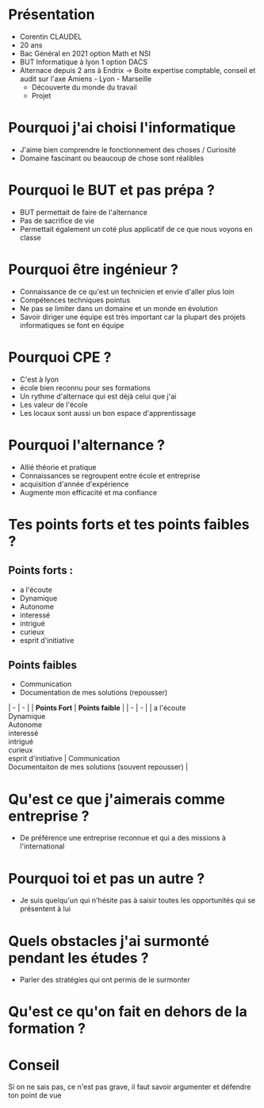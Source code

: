 # Présentation 
- Corentin CLAUDEL
- 20 ans
- Bac Général en 2021 option Math et NSI
- BUT Informatique à lyon 1 option DACS
- Alternace depuis 2 ans à Endrix -> Boite expertise comptable, conseil et audit sur l'axe Amiens - Lyon - Marseille
    - Découverte du monde du travail
    - Projet

# Pourquoi j'ai choisi l'informatique
- J'aime bien comprendre le fonctionnement des choses / Curiosité
- Domaine fascinant ou beaucoup de chose sont réalibles

# Pourquoi le BUT et pas prépa ?
- BUT permettait de faire de l'alternance
- Pas de sacrifice de vie
- Permettait également un coté plus applicatif de ce que nous voyons en classe

# Pourquoi être ingénieur ?
- Connaissance de ce qu'est un technicien et envie d'aller plus loin
- Compétences techniques pointus
- Ne pas se limiter dans un domaine et un monde en évolution
- Savoir diriger une équipe est très important car la plupart des projets informatiques se font en équipe

# Pourquoi CPE ?
- C'est à lyon
- école bien reconnu pour ses formations
- Un rythme d'alternace qui est déjà celui que j'ai 
- Les valeur de l'école
- Les locaux sont aussi un bon espace d'apprentissage 

# Pourquoi l'alternance ?
- Allié théorie et pratique
- Connaissances se regroupent entre école et entreprise
- acquisition d'année d'expérience 
- Augmente mon efficacité et ma confiance

# Tes points forts et tes points faibles ?

## Points forts :
- a l'écoute
- Dynamique
- Autonome
- interessé
- intrigué
- curieux
- esprit d'initiative

## Points faibles
- Communication
- Documentation de mes solutions (repousser)

| - | - |
| **Points Fort** | **Points faible** |
| - | - |
| a l'écoute </br> Dynamique </br> Autonome </br> interessé </br> intrigué </br> curieux </br> esprit d'initiative | Communication </br> Documentaiton de mes solutions (souvent repousser) |

# Qu'est ce que j'aimerais comme entreprise ?
- De préférence une entreprise reconnue et qui a des missions à l'international

# Pourquoi toi et pas un autre ?
- Je suis quelqu'un qui n'hésite pas à saisir toutes les opportunités qui se présentent à lui

# Quels obstacles j'ai surmonté pendant les études ?
- Parler des stratégies qui ont permis de le surmonter

# Qu'est ce qu'on fait en dehors de la formation ?

# Conseil
Si on ne sais pas, ce n'est pas grave, il faut savoir argumenter et défendre ton point de vue
